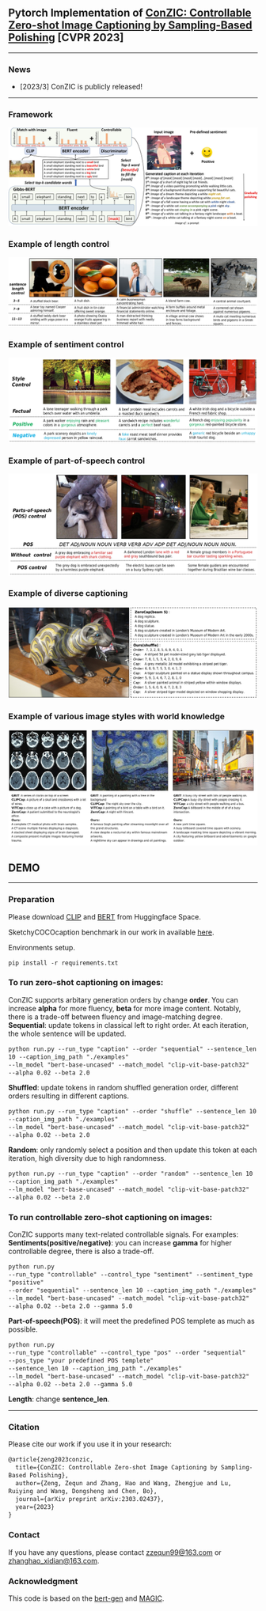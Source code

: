 ## Pytorch Implementation of [ConZIC: Controllable Zero-shot Image Captioning by Sampling-Based Polishing](https://arxiv.org/abs/2303.02437) [CVPR 2023]
****
### News
* [2023/3] ConZIC is publicly released!

****

### Framework
![](paper_images/framework.jpg)

### Example of length control
![](paper_images/lengthcontrol.jpg)

### Example of sentiment control
![](paper_images/sentimentcontrol.jpg)

### Example of part-of-speech control
![](paper_images/poscontrol.jpg)

### Example of diverse captioning
![](paper_images/diversecaptioning.jpg)

### Example of various image styles with world knowledge
![](paper_images/moreimagestyles.jpg)


## DEMO
****
### Preparation
Please download [CLIP](https://huggingface.co/openai/clip-vit-base-patch32) and [BERT](https://huggingface.co/bert-base-uncased) from Huggingface Space.

SketchyCOCOcaption benchmark in our work in available [here](https://drive.google.com/file/d/1WBaq8OdvyyXpbYtmuFIvko6855rESwHE/view?usp=share_link).

Environments setup.
```
pip install -r requirements.txt
```

### To run zero-shot captioning on images:
ConZIC supports arbitary generation orders by change **order**. You can increase **alpha** for more fluency, **beta** for more image content. Notably, there is a trade-off between fluency and image-matching degree.  
**Sequential**: update tokens in classical left to right order. At each iteration, the whole sentence will be updated.
```
python run.py --run_type "caption" --order "sequential" --sentence_len 10 --caption_img_path "./examples" 
--lm_model "bert-base-uncased" --match_model "clip-vit-base-patch32" 
--alpha 0.02 --beta 2.0
```
**Shuffled**: update tokens in random shuffled generation order, different orders resulting in different captions.
```
python run.py --run_type "caption" --order "shuffle" --sentence_len 10 --caption_img_path "./examples" 
--lm_model "bert-base-uncased" --match_model "clip-vit-base-patch32" 
--alpha 0.02 --beta 2.0
```
**Random**: only randomly select a position and then update this token at each iteration, high diversity due to high randomness. 
```
python run.py --run_type "caption" --order "random" --sentence_len 10 --caption_img_path "./examples" 
--lm_model "bert-base-uncased" --match_model "clip-vit-base-patch32" 
--alpha 0.02 --beta 2.0
```

### To run controllable zero-shot captioning on images:
ConZIC supports many text-related controllable signals. For examples:  
**Sentiments(positive/negative)**: you can increase **gamma** for higher controllable degree, there is also a trade-off.
```
python run.py 
--run_type "controllable" --control_type "sentiment" --sentiment_type "positive"
--order "sequential" --sentence_len 10 --caption_img_path "./examples" 
--lm_model "bert-base-uncased" --match_model "clip-vit-base-patch32" 
--alpha 0.02 --beta 2.0 --gamma 5.0
```
**Part-of-speech(POS)**: it will meet the predefined POS templete as much as possible.
```
python run.py 
--run_type "controllable" --control_type "pos" --order "sequential"
--pos_type "your predefined POS templete"
--sentence_len 10 --caption_img_path "./examples" 
--lm_model "bert-base-uncased" --match_model "clip-vit-base-patch32" 
--alpha 0.02 --beta 2.0 --gamma 5.0
```
**Length**: change **sentence_len**.

****
### Citation
Please cite our work if you use it in your research:
```
@article{zeng2023conzic,
  title={ConZIC: Controllable Zero-shot Image Captioning by Sampling-Based Polishing},
  author={Zeng, Zequn and Zhang, Hao and Wang, Zhengjue and Lu, Ruiying and Wang, Dongsheng and Chen, Bo},
  journal={arXiv preprint arXiv:2303.02437},
  year={2023}
}
```

### Contact
If you have any questions, please contact zzequn99@163.com or zhanghao_xidian@163.com.


### Acknowledgment 
This code is based on the [bert-gen](https://github.com/nyu-dl/bert-gen) and [MAGIC](https://github.com/yxuansu/MAGIC). 


